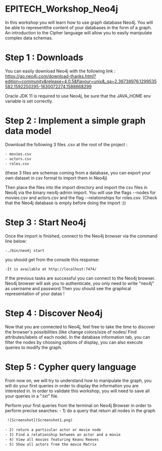 # EPITECH_Workshop_Neo4j

In this workshop you will learn how to use graph database Neo4j. You will be able to representthe content of your databases in the form of a graph.
An introduction to the Cipher language will allow you to easily manipulate complex data schemas.

# Step 1 : Downloads

You can easily download Neo4j with the following link : https://go.neo4j.com/download-thanks.html?edition=community&release=4.0.5&flavour=unix&_ga=2.36738976.1299535582.1592250295-1630072274.1588668299

Oracle JDK 11 is required to use Neo4j, be sure that the JAVA_HOME env variable is set correctly.

# Step 2 : Implement a simple graph data model

Download the following 3 files .csv at the root of the project :

    - movies.csv
    - actors.csv
    - roles.csv
    
(these 3 files are schemas coming from a database, you can export your own dataset in csv format to import them in Neo4j)

Then place the files into the import directory and import the csv files in Neo4j via the binary neo4j-admin import.
You will use the flags --nodes for movies.csv and actors.csv and the flag --relationships for roles.csv.
(Check that the Neo4j database is empty before doing the import :))

# Step 3 : Start Neo4j

Once the import is finished, connect to the Neo4j browser via the command line below:
    
    -./bin/neo4j start

you should get from the console this response: 

    -It is available at http://localhost:7474/

if the previous tasks are successful you can connect to the Neo4j browser.
Neo4j browser will ask you to authenticate, you only need to write "neo4j" as username and password
Then you should see the graphical representation of your datas ! 

# Step 4 : Discover Neo4j

Now that you are connected to Neo4j, feel free to take the time to discover the browser's possibilities (like change colors/size of nodes/ Find attributes/labels of each node).
In the database information tab, you can filter the nodes by choosing options of display, you can also execute queries to modify the graph.

# Step 5 : Cypher query language

From now on, we will try to understand how to manipulate the graph, you will do your first queries in order to display the information you are interested in.
In order to validate this workshop, you will need to save all your queries in a ".txt" file.


Perform your first queries from the terminal on Neo4j Browser in order to perform precise searches: 
    - 1) do a query that return all nodes in the graph
   
     ![Screenshot](Screenshot1.png)
     
    - 2) return a particular actor or movie node
    - 3) Find a relationship between an actor and a movie
    - 4) View all movies featuring Keanu Reeves
    - 5) Show all actors from the movie Matrix
